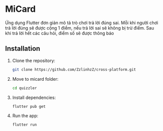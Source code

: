# MiCard

Ứng dụng Flutter đơn giản mô tả trò chơi trả lời đúng sai. Mỗi khi người chơi trả lời đúng sẽ được cộng 1 điểm, nếu trả lời sai sẽ không bị trừ điểm. Sau khi trả lời hết các câu hỏi, điểm số sẽ được thông báo

## Installation

1. Clone the repository:
   ```sh
   git clone https://github.com/ZzlinhzZ/cross-platform.git

2. Move to micard folder:
   ```sh
   cd quizzler
3. Install dependencies:
   ```sh
   flutter pub get
4. Run the app:
   ```sh
   flutter run



